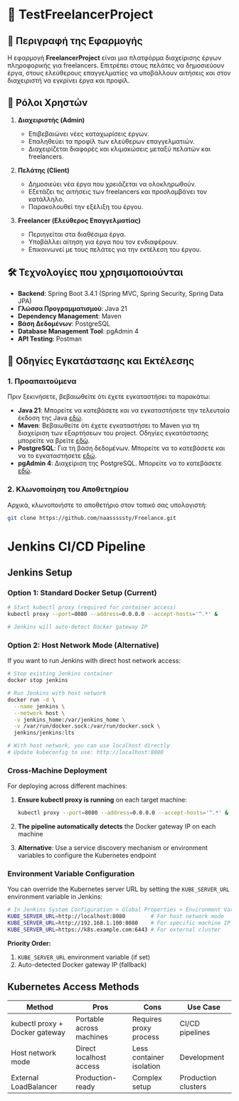 # 📌 TestFreelancerProject

## 📖 Περιγραφή της Εφαρμογής
Η εφαρμογή **FreelancerProject** είναι μια πλατφόρμα διαχείρισης έργων πληροφορικής για freelancers. Επιτρέπει στους πελάτες να δημοσιεύουν έργα, στους ελεύθερους επαγγελματίες να υποβάλλουν αιτήσεις και στον διαχειριστή να εγκρίνει έργα και προφίλ.

## 👥 Ρόλοι Χρηστών
1. **Διαχειριστής (Admin)**
    - Επιβεβαιώνει νέες καταχωρίσεις έργων.
    - Επαληθεύει τα προφίλ των ελεύθερων επαγγελματιών.
    - Διαχειρίζεται διαφορές και κλιμακώσεις μεταξύ πελατών και freelancers.

2. **Πελάτης (Client)**
    - Δημοσιεύει νέα έργα που χρειάζεται να ολοκληρωθούν.
    - Εξετάζει τις αιτήσεις των freelancers και προσλαμβάνει τον κατάλληλο.
    - Παρακολουθεί την εξέλιξη του έργου.

3. **Freelancer (Ελεύθερος Επαγγελματίας)**
    - Περιηγείται στα διαθέσιμα έργα.
    - Υποβάλλει αίτηση για έργα που τον ενδιαφέρουν.
    - Επικοινωνεί με τους πελάτες για την εκτέλεση του έργου.

## 🛠️ Τεχνολογίες που χρησιμοποιούνται
- **Backend**: Spring Boot 3.4.1 (Spring MVC, Spring Security, Spring Data JPA)
- **Γλώσσα Προγραμματισμού**: Java 21
- **Dependency Management**: Maven
- **Βάση Δεδομένων**: PostgreSQL
- **Database Management Tool**: pgAdmin 4
- **API Testing**: Postman

## 🚀 Οδηγίες Εγκατάστασης και Εκτέλεσης

### 1. Προαπαιτούμενα
Πριν ξεκινήσετε, βεβαιωθείτε ότι έχετε εγκαταστήσει τα παρακάτω:
- **Java 21**: Μπορείτε να κατεβάσετε και να εγκαταστήσετε την τελευταία έκδοση της Java [εδώ](https://www.oracle.com/java/technologies/javase/jdk21-archive-downloads.html).
- **Maven**: Βεβαιωθείτε ότι έχετε εγκαταστήσει το Maven για τη διαχείριση των εξαρτήσεων του project. Οδηγίες εγκατάστασης μπορείτε να βρείτε [εδώ](https://maven.apache.org/install.html).
- **PostgreSQL**: Για τη βάση δεδομένων. Μπορείτε να το κατεβάσετε και να το εγκαταστήσετε [εδώ](https://www.postgresql.org/download/).
- **pgAdmin 4**: Διαχείριση της PostgreSQL. Μπορείτε να το κατεβάσετε [εδώ](https://www.pgadmin.org/download/).

### 2. Κλωνοποίηση του Αποθετηρίου
Αρχικά, κλωνοποιήστε το αποθετήριο στον τοπικό σας υπολογιστή:
```bash
git clone https://github.com/naasssssty/Freelance.git

```

# Jenkins CI/CD Pipeline

## Jenkins Setup

### Option 1: Standard Docker Setup (Current)
```bash
# Start kubectl proxy (required for container access)
kubectl proxy --port=8080 --address=0.0.0.0 --accept-hosts='^.*' &

# Jenkins will auto-detect Docker gateway IP
```

### Option 2: Host Network Mode (Alternative)
If you want to run Jenkins with direct host network access:

```bash
# Stop existing Jenkins container
docker stop jenkins

# Run Jenkins with host network
docker run -d \
  --name jenkins \
  --network host \
  -v jenkins_home:/var/jenkins_home \
  -v /var/run/docker.sock:/var/run/docker.sock \
  jenkins/jenkins:lts

# With host network, you can use localhost directly
# Update kubeconfig to use: http://localhost:8080
```

### Cross-Machine Deployment

For deploying across different machines:

1. **Ensure kubectl proxy is running** on each target machine:
   ```bash
   kubectl proxy --port=8080 --address=0.0.0.0 --accept-hosts='^.*' &
   ```

2. **The pipeline automatically detects** the Docker gateway IP on each machine

3. **Alternative**: Use a service discovery mechanism or environment variables to configure the Kubernetes endpoint

### Environment Variable Configuration

You can override the Kubernetes server URL by setting the `KUBE_SERVER_URL` environment variable in Jenkins:

```bash
# In Jenkins System Configuration > Global Properties > Environment Variables
KUBE_SERVER_URL=http://localhost:8080        # For host network mode
KUBE_SERVER_URL=http://192.168.1.100:8080    # For specific machine IP
KUBE_SERVER_URL=https://k8s.example.com:6443 # For external cluster
```

**Priority Order:**
1. `KUBE_SERVER_URL` environment variable (if set)
2. Auto-detected Docker gateway IP (fallback)

## Kubernetes Access Methods

| Method | Pros | Cons | Use Case |
|--------|------|------|----------|
| kubectl proxy + Docker gateway | Portable across machines | Requires proxy process | CI/CD pipelines |
| Host network mode | Direct localhost access | Less container isolation | Development |
| External LoadBalancer | Production-ready | Complex setup | Production clusters |
